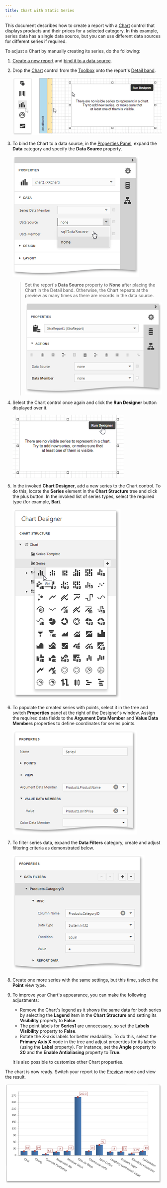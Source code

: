 ```yaml
---
title: Chart with Static Series
---
```

This document describes how to create a report with a [Chart](../../../../interface-elements-for-web/articles/report-designer/report-elements/report-controls.md) control that displays products and their prices for a selected category. In this example, series data has a single data source, but you can use different data sources for different series if required.

To adjust a Chart by manually creating its series, do the following:
1. [Create a new report](../../../../interface-elements-for-web/articles/report-designer/creating-reports/basic-operations/create-a-new-report.md) and [bind it to a data source](../../../../interface-elements-for-web/articles/report-designer/creating-reports/providing-data/bind-a-report-to-data.md).
2. Drop the [Chart](../../../../interface-elements-for-web/articles/report-designer/report-elements/report-controls.md) control from the [Toolbox](../../../../interface-elements-for-web/articles/report-designer/interface-elements/toolbox.md) onto the report's [Detail band](../../../../interface-elements-for-web/articles/report-designer/report-elements/report-bands.md).
	
	![eud-chart-static-0](../../../images/Img119105.png)
3. To bind the Chart to a data source, in the [Properties Panel](../../../../interface-elements-for-web/articles/report-designer/interface-elements/properties-panel.md), expand the **Data** category and specify the **Data Source** property.
	
	![eud-chart-static-series-1](../../../images/Img119106.png)
	
	> Set the report's **Data Source** property to **None** after placing the Chart in the Detail band. Otherwise, the Chart repeats at the preview as many times as there are records in the data source.
	> 
	> ![eud-chart-static-series-2](../../../images/Img119107.png)
4. Select the Chart control once again and click the **Run Designer** button displayed over it.
	
	![eud-chart-control-run-designer](../../../images/Img128698.png)
5. In the invoked **Chart Designer**, add a new series to the Chart control. To do this, locate the **Series** element in the **Chart Structure** tree and click the plus button. In the invoked list of series types, select the required type (for example, **Bar**).
	
	![eud-chart-control-add-series](../../../images/Img128699.png)
6. To populate the created series with points, select it in the tree and switch **Properties** panel at the right of the Designer's window. Assign the required data fields to the **Argument Data Member** and **Value Data Members** properties to define coordinates for series points.
	
	![eud-chart-control-data-members](../../../images/Img128700.png)
7. To filter series data, expand the **Data Filters** category, create and adjust filtering criteria as demonstrated below.
	
	![eud-chart-control-filter-data](../../../images/Img128701.png)
8. Create one more series with the same settings, but this time, select the **Point** view type.
9. To improve your Chart's appearance, you can make the following adjustments:
	* Remove the Chart's legend as it shows the same data for both series by selecting the **Lagend** item in the **Chart Structure** and setting its **Visibility** property to **False**.
	* The point labels for **Series1** are unnecessary, so set the **Labels Visibility** property to **False**.
	* Rotate the X-axis labels for better readability. To do this, select the **Primary Axis X** node in the tree and adjust properties for its labels (using the **Label** property). For instance, set the **Angle** property to **20** and the **Enable Antialiasing** property to **True**.
	
	It is also possible to customize other Chart properties.

The chart is now ready. Switch your report to the [Preview](../../../../interface-elements-for-web/articles/report-designer/document-preview.md) mode and view the result.

![eud-chart-static-series-6](../../../images/Img119111.png)